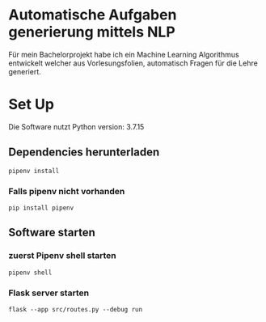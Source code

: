 # Automatische Aufgaben generierung mittels NLP
Für mein Bachelorprojekt habe ich ein Machine Learning Algorithmus entwickelt welcher aus Vorlesungsfolien, automatisch Fragen für die Lehre generiert.

# Set Up
Die Software nutzt Python version: 3.7.15

## Dependencies herunterladen
`
pipenv install
`

### Falls pipenv nicht vorhanden
`
pip install pipenv
`
## Software starten
### zuerst Pipenv shell starten
`
pipenv shell
`

### Flask server starten
`
flask --app src/routes.py --debug run
`